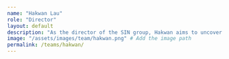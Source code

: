 ```yaml
---
name: "Hakwan Lau"
role: "Director"
layout: default
description: "As the director of the SIN group, Hakwan aims to uncover the fundamental reason humans experience the world differently from other animals. Learn more about his profile <a href='https://docs.google.com/document/d/e/2PACX-1vTR5oCNhCA8AM-EVW0YN2SwiR1SgAxwbcyFYGACrk-VxcpfAQomnWYWTD7tUW3HlfiSePw0N-6JrLxo/pub' target='_blank'>here</a>."
image: "/assets/images/team/hakwan.png" # Add the image path
permalink: /teams/hakwan/
---
```

